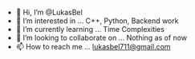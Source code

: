 - 👋 Hi, I’m @LukasBel
- 👀 I’m interested in ... C++, Python, Backend work
- 🌱 I’m currently learning ... Time Complexities
- 💞️ I’m looking to collaborate on ... Nothing as of now
- 📫 How to reach me ... lukasbel711@gmail.com

<!---
LukasBel/LukasBel is a ✨ special ✨ repository because its `README.md` (this file) appears on your GitHub profile.
You can click the Preview link to take a look at your changes.
--->
